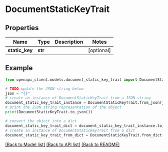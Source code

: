 # DocumentStaticKeyTrait


## Properties

Name | Type | Description | Notes
------------ | ------------- | ------------- | -------------
**static_key** | **str** |  | [optional] 

## Example

```python
from openapi_client.models.document_static_key_trait import DocumentStaticKeyTrait

# TODO update the JSON string below
json = "{}"
# create an instance of DocumentStaticKeyTrait from a JSON string
document_static_key_trait_instance = DocumentStaticKeyTrait.from_json(json)
# print the JSON string representation of the object
print(DocumentStaticKeyTrait.to_json())

# convert the object into a dict
document_static_key_trait_dict = document_static_key_trait_instance.to_dict()
# create an instance of DocumentStaticKeyTrait from a dict
document_static_key_trait_from_dict = DocumentStaticKeyTrait.from_dict(document_static_key_trait_dict)
```
[[Back to Model list]](../README.md#documentation-for-models) [[Back to API list]](../README.md#documentation-for-api-endpoints) [[Back to README]](../README.md)


